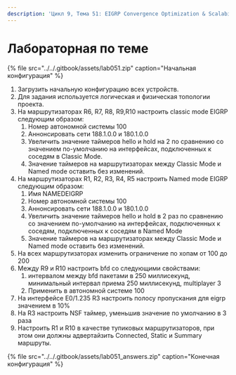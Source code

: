 ```yaml
---
description: 'Цикл 9, Тема 51: EIGRP Convergence Optimization & Scalability'
---
```


# Лабораторная по теме

{% file src="../../.gitbook/assets/lab051.zip" caption="Начальная конфигурация" %}

1. Загрузить начальную конфигурацию всех устройств.
2. Для задания используется логическая и физическая топологии проекта.
3. На маршрутизаторах R6, R7, R8, R9,R10 настроить classic mode EIGRP следующим образом:
   1. Номер автономной системы 100
   2. Аннонсировать сети 188.1.0.0 и 180.1.0.0
   3. Увеличить значение таймеров hello и hold на 2 по сравнению со значением по-умолчанию на интерфейсах, подключенных к соседям в Classic Mode.
   4. Значение таймеров на маршрутизаторах между Classic Mode и Named mode оставить без изменений.
4. На маршрутизаторах R1, R2, R3, R4, R5 настроить Named mode EIGRP следующим образом:
   1. Имя NAMEDEIGRP
   2. Номер автономной системы 100
   3. Аннонсировать сети 188.1.0.0 и 180.1.0.0
   4. Увеличить значение таймеров hello и hold в 2 раз по сравнению со значением по-умолчанию на интерфейсах, подключенных к соседям, подключенных к соседям в Named Mode
   5. Значение таймеров на маршрутизаторах между Classic Mode и Named mode оставить без изменений.
5. На всех маршрутизаторах изменить ограничение по хопам от 100 до 200
6. Между R9 и R10 настроить bfd со следующими свойствами:
   1. интервалом между bfd пакетами в 250 миллисекунд, минимальный интервал приема 250 миллисекунд, multiplayer 3
   2. Применить в автономной системе 100
7. На интерфейсе E0/1.235 R3 настроить полосу пропускания для eigrp значением в 10%
8. На R3 настроить NSF таймер, уменьшив значение по умолчанию в 3 раза
9. Настроить R1 и R10 в качестве тупиковых маршрутизаторов, при этом они должны адвертайзить Connected, Static и Summary маршруты.

{% file src="../../.gitbook/assets/lab051\_answers.zip" caption="Конечная конфигурация" %}

